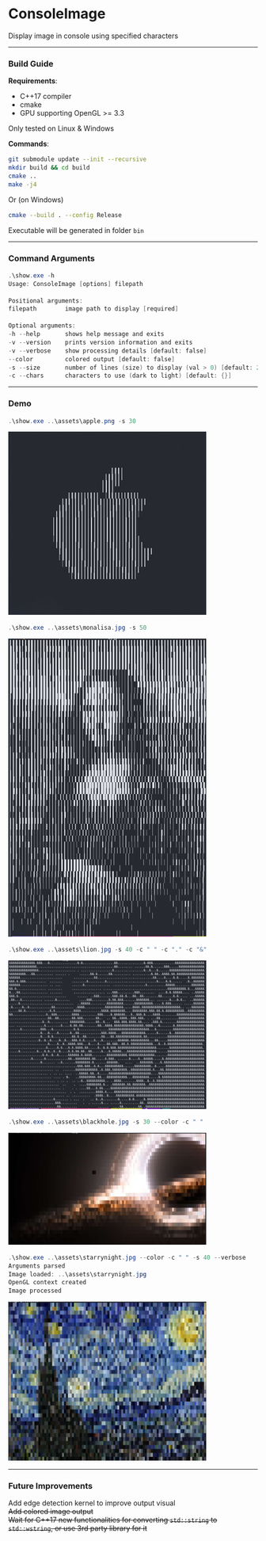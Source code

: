 # ConsoleImage
Display image in console using specified characters

------

### Build Guide

__Requirements__:  
* C++17 compiler  
* cmake  
* GPU supporting OpenGL >= 3.3  

Only tested on Linux & Windows

__Commands__:

```bash
git submodule update --init --recursive
mkdir build && cd build
cmake ..
make -j4
```

Or (on Windows)  
```bash
cmake --build . --config Release
```

Executable will be generated in folder `bin`

------

### Command Arguments

```powershell
.\show.exe -h
Usage: ConsoleImage [options] filepath

Positional arguments:
filepath        image path to display [required]

Optional arguments:
-h --help       shows help message and exits
-v --version    prints version information and exits
-v --verbose    show processing details [default: false]
--color         colored output [default: false]
-s --size       number of lines (size) to display (val > 0) [default: 20]
-c --chars      characters to use (dark to light) [default: {}]
```

------

### Demo

```powershell
.\show.exe ..\assets\apple.png -s 30
```
<img src="assets/demo1.png" width="400" alt="demo1">

```powershell
.\show.exe ..\assets\monalisa.jpg -s 50
```
<img src="assets/demo2.png" width="400" alt="demo2">

```powershell
.\show.exe ..\assets\lion.jpg -s 40 -c " " -c "." -c "&"
```
<img src="assets/demo3.png" width="400" alt="demo3">

```powershell
.\show.exe ..\assets\blackhole.jpg -s 30 --color -c " "
```
<img src="assets/demo4.png" width="400" alt="demo4">

```powershell
.\show.exe ..\assets\starrynight.jpg --color -c " " -s 40 --verbose
Arguments parsed
Image loaded: ..\assets\starrynight.jpg
OpenGL context created
Image processed
```
<img src="assets/demo5.png" width="400" alt="demo5">

------

### Future Improvements

Add edge detection kernel to improve output visual  
~~Add colored image output~~  
~~Wait for C++17 new functionalities for converting `std::string` to `std::wstring`, or use 3rd party library for it~~  